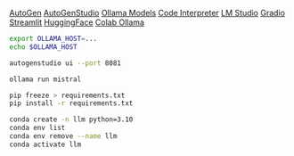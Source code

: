 [AutoGen](https://microsoft.github.io/autogen/docs/Getting-Started)
[AutoGenStudio](https://microsoft.github.io/autogen/blog/2023/12/01/AutoGenStudio/)
[Ollama Models](https://ollama.ai/library)
[Code Interpreter](https://github.com/KillianLucas/open-interpreter)
[LM Studio](https://lmstudio.ai/)
[Gradio](https://www.gradio.app/)
[Streamlit](https://streamlit.io/)
[HuggingFace](https://huggingface.co/transformers/)
[Colab Ollama](https://colab.research.google.com/drive/1f2qELQboeqr1zPaOABe0WX0_YLbN_KJm#scrollTo=5YzWGOv-0k7s)

```zsh
export OLLAMA_HOST=...
echo $OLLAMA_HOST

autogenstudio ui --port 8081

ollama run mistral

pip freeze > requirements.txt
pip install -r requirements.txt

conda create -n llm python=3.10
conda env list
conda env remove --name llm
conda activate llm
```

